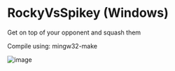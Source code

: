 # RockyVsSpikey (Windows)
Get on top of your opponent and squash them

Compile using: mingw32-make

![image](https://github.com/user-attachments/assets/9ad92fee-f718-412b-ad4e-2e6d19a8a20d)

